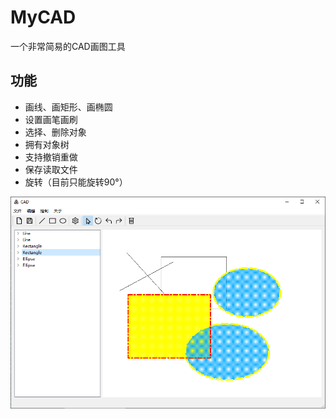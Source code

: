# MyCAD

一个非常简易的CAD画图工具

## 功能

* 画线、画矩形、画椭圆
* 设置画笔画刷
* 选择、删除对象
* 拥有对象树
* 支持撤销重做
* 保存读取文件
* 旋转（目前只能旋转90°）



![image](https://github.com/l0yuee/MyCAD/blob/master/img/1.png)
